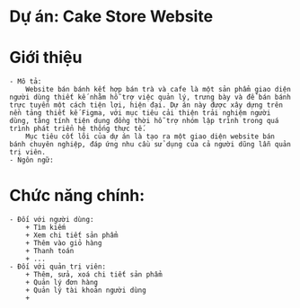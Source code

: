 # Dự án: Cake Store Website

# Giới thiệu

    - Mô tả:
        Website bán bánh kết hợp bán trà và cafe là một sản phẩm giao diện người dùng thiết kế nhằm hỗ trợ việc quản lý, trưng bày và để bán bánh trực tuyến một cách tiện lợi, hiện đại. Dự án này được xây dựng trên nền tảng thiết kế Figma, với mục tiêu cải thiện trải nghiệm người dùng, tăng tính tiện dụng đồng thời hỗ trợ nhóm lập trình trong quá trình phát triển hệ thống thực tế.
        Mục tiêu cốt lõi của dự án là tạo ra một giao diện website bán bánh chuyên nghiệp, đáp ứng nhu cầu sử dụng của cả người dũng lẫn quản trị viên.
    - Ngôn ngữ:

# Chức năng chính:

    - Đối với người dùng:
        + Tìm kiếm
        + Xem chi tiết sản phẩm
        + Thêm vào giỏ hàng
        + Thanh toán
        + ...
    - Đối với quản trị viên:
        + Thêm, sửa, xoá chi tiết sản phẩm
        + Quản lý đơn hàng
        + Quản lý tài khoản người dùng
        +

